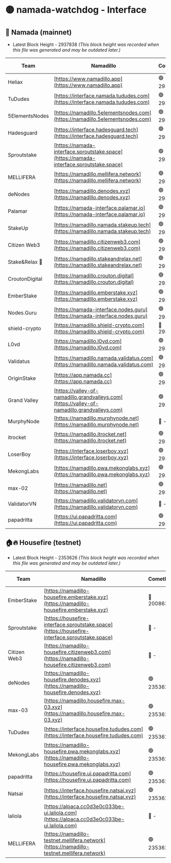 # 🟡 namada-watchdog - Interface

## 🚀 Namada (mainnet)
- Latest Block Height - 2937838 *(This block height was recorded when this file was generated and may be outdated later.)*

| Team | Namadillo | CometBFT | Indexer | MASP Indexer |
|-|-|-|-|-|
| Heliax | [https://www.namadillo.app](https://www.namadillo.app) | 🟢 2937814 | 🟢 2937814 | 🟢 2937814 |
| TuDudes | [https://interface.namada.tududes.com](https://interface.namada.tududes.com) | 🟢 2937814 | 🟢 2937814 | 🟢 2937814 |
| 5ElementsNodes | [https://namadillo.5elementsnodes.com](https://namadillo.5elementsnodes.com) | 🟢 2937815 | 🟢 2937814 | 🟢 2937814 |
| Hadesguard | [https://interface.hadesguard.tech](https://interface.hadesguard.tech) | 🟢 2937815 | 🟢 2937815 | 🟢 2937815 |
| Sproutstake | [https://namada-interface.sproutstake.space](https://namada-interface.sproutstake.space) | 🟢 2937816 | 🔴 2797937 | 🟢 2937815 |
| MELLIFERA | [https://namadillo.mellifera.network](https://namadillo.mellifera.network) | 🟢 2937817 | 🟢 2937817 | 🟢 2937817 |
| deNodes | [https://namadillo.denodes.xyz](https://namadillo.denodes.xyz) | 🟢 2937818 | 🟢 2937818 | 🟢 2937817 |
| Palamar | [https://namada-interface.palamar.io](https://namada-interface.palamar.io) | 🟢 2937818 | 🟢 2937818 | 🟢 2937818 |
| StakeUp | [https://namadillo.namada.stakeup.tech](https://namadillo.namada.stakeup.tech) | 🟢 2937819 | 🟢 2937819 | 🟢 2937819 |
| Citizen Web3 | [https://namadillo.citizenweb3.com](https://namadillo.citizenweb3.com) | 🟢 2937820 | 🟢 2937820 | 🟢 2937820 |
| Stake&Relax 🦥 | [https://namadillo.stakeandrelax.net](https://namadillo.stakeandrelax.net) | 🟢 2937821 | 🟢 2937821 | 🟢 2937821 |
| CroutonDigital | [https://namadillo.crouton.digital](https://namadillo.crouton.digital) | 🟢 2937822 | 🟢 2937821 | 🟢 2937822 |
| EmberStake | [https://namadillo.emberstake.xyz](https://namadillo.emberstake.xyz) | 🟢 2937822 | 🟢 2937822 | 🟢 2937822 |
| Nodes.Guru | [https://namada-interface.nodes.guru](https://namada-interface.nodes.guru) | 🟢 2937823 | 🟢 2937823 | 🟢 2937823 |
| shield-crypto | [https://namadillo.shield-crypto.com](https://namadillo.shield-crypto.com) | 🔴 2933952 | 🔴 - | 🔴 - |
| L0vd | [https://namadillo.l0vd.com](https://namadillo.l0vd.com) | 🟢 2937829 | 🟢 2937828 | 🟢 2937829 |
| Validatus | [https://namadillo.namada.validatus.com](https://namadillo.namada.validatus.com) | 🟢 2937830 | 🟢 2937830 | 🟢 2937830 |
| OriginStake | [https://app.namada.cc](https://app.namada.cc) | 🟢 2937830 | 🟢 2937830 | 🟢 2937830 |
| Grand Valley | [https://valley-of-namadillo.grandvalleys.com](https://valley-of-namadillo.grandvalleys.com) | 🟢 2937831 | 🟢 2937831 | 🟢 2937831 |
| MurphyNode | [https://namadillo.murphynode.net](https://namadillo.murphynode.net) | 🔴 - | 🔴 - | 🔴 - |
| itrocket | [https://namadillo.itrocket.net](https://namadillo.itrocket.net) | 🟢 2937833 | 🟢 2937833 | 🟢 2937833 |
| LoserBoy | [https://interface.loserboy.xyz](https://interface.loserboy.xyz) | 🟢 2937834 | 🟢 2937834 | 🟢 2937833 |
| MekongLabs | [https://namadillo.pwa.mekonglabs.xyz](https://namadillo.pwa.mekonglabs.xyz) | 🟢 2937835 | 🟢 2937834 | 🟢 2937835 |
| max-02 | [https://namadillo.net](https://namadillo.net) | 🟢 2937835 | 🟢 2937835 | 🟢 2937835 |
| ValidatorVN | [https://namadillo.validatorvn.com](https://namadillo.validatorvn.com) | 🔴 - | 🔴 - | 🔴 - |
| papadritta | [https://ui.papadritta.com](https://ui.papadritta.com) | 🟢 2937838 | 🟢 2937838 | 🟢 2937838 |

## 🏠🔥 Housefire (testnet)
- Latest Block Height - 2353626 *(This block height was recorded when this file was generated and may be outdated later.)*

| Team | Namadillo | CometBFT | Indexer | MASP Indexer |
|-|-|-|-|-|
| EmberStake | [https://namadillo-housefire.emberstake.xyz](https://namadillo-housefire.emberstake.xyz) | 🔴 2008636 | 🔴 - | 🔴 - |
| Sproutstake | [https://housefire-interface.sproutstake.space](https://housefire-interface.sproutstake.space) | 🔴 - | 🔴 - | 🔴 - |
| Citizen Web3 | [https://namadillo-housefire.citizenweb3.com](https://namadillo-housefire.citizenweb3.com) | 🔴 - | 🔴 - | 🔴 - |
| deNodes | [https://namadillo-housefire.denodes.xyz](https://namadillo-housefire.denodes.xyz) | 🟢 2353626 | 🟢 2353626 | 🟢 2353626 |
| max-03 | [https://namadillo.housefire.max-03.xyz](https://namadillo.housefire.max-03.xyz) | 🟢 2353626 | 🔴 2167206 | 🟢 2353626 |
| TuDudes | [https://interface.housefire.tududes.com](https://interface.housefire.tududes.com) | 🟢 2353626 | 🟢 2353626 | 🟢 2353626 |
| MekongLabs | [https://namadillo-housefire.pwa.mekonglabs.xyz](https://namadillo-housefire.pwa.mekonglabs.xyz) | 🟢 2353626 | 🟢 2353626 | 🟢 2353626 |
| papadritta | [https://housefire.ui.papadritta.com](https://housefire.ui.papadritta.com) | 🟢 2353626 | 🟢 2353626 | 🟢 2353626 |
| Natsai | [https://interface.housefire.natsai.xyz](https://interface.housefire.natsai.xyz) | 🟢 2353626 | 🟢 2353626 | 🟢 2353626 |
| laliola | [https://alpaca.cc0d3e0c033be-ui.laliola.com](https://alpaca.cc0d3e0c033be-ui.laliola.com) | 🔴 - | 🔴 - | 🔴 - |
| MELLIFERA | [https://namadillo-testnet.mellifera.network](https://namadillo-testnet.mellifera.network) | 🟢 2353626 | 🟢 2353626 | 🟢 2353626 |


